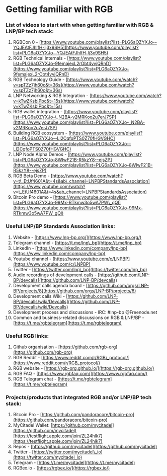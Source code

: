 # Getting familiar with RGB

### List of videos to start with when getting familiar with RGB & LNP/BP tech stack:

1. RGBCon 0 - [https://www.youtube.com/playlist?list=PLG6aOZYXJo--YQJEAtFJhlfH-lj3x9SH5](https://www.youtube.com/playlist?list=PLG6aOZYXJo--YQJEAtFJhlfH-lj3x9SH5)
2. RGB Technical Internals - [https://www.youtube.com/playlist?list=PLG6aOZYXJo-9femajexL2rObt4vvjQRnD](https://www.youtube.com/playlist?list=PLG6aOZYXJo-9femajexL2rObt4vvjQRnD)
3. RGB Technology Guide - [https://www.youtube.com/watch?v=spTZz7jh60o&t=36s](https://www.youtube.com/watch?v=spTZz7jh60o&t=36s)
4. LNP Networking & RGB Integration - [https://www.youtube.com/watch?v=kTwZKsbIPbc&t=15s](https://www.youtube.com/watch?v=kTwZKsbIPbc&t=15s)
5. RGB wallet integration - [https://www.youtube.com/playlist?list=PLG6aOZYXJo-\_N2BA-v2MRKoo2u7erJ7SP](https://www.youtube.com/playlist?list=PLG6aOZYXJo-_N2BA-v2MRKoo2u7erJ7SP)
6. Building RGB ecosystem - [https://www.youtube.com/playlist?list=PLG6aOZYXJo--Ll2CqfoPTS0Z70fHGVGHC](https://www.youtube.com/playlist?list=PLG6aOZYXJo--Ll2CqfoPTS0Z70fHGVGHC)
7. LNP Node Alpha Demos - [https://www.youtube.com/playlist?list=PLG6aOZYXJo-8WlwF21B-R5kzY8--ejsZP](https://www.youtube.com/playlist?list=PLG6aOZYXJo-8WlwF21B-R5kzY8--ejsZP)
8. RGB Beta Demo - [https://www.youtube.com/watch?v=t\_EtUf4601A&t=4s&ab\_channel=LNPBPStandardsAssociation](https://www.youtube.com/watch?v=t_EtUf4601A&t=4s&ab_channel=LNPBPStandardsAssociation)
9. Bitcoin Pro demo - [https://www.youtube.com/playlist?list=PLG6aOZYXJo-99Mx-RTkmw3o5wA7PW\_gQl](https://www.youtube.com/playlist?list=PLG6aOZYXJo-99Mx-RTkmw3o5wA7PW_gQl)

### Useful LNP/BP Standards Association links:

1. Website - [https://www.lnp-bp.org/](https://www.lnp-bp.org/)
2. Telegram channel - [https://t.me/lnp\_bp](https://t.me/lnp_bp)
3. LinkedIn - [https://www.linkedin.com/company/lnp-bp](https://www.linkedin.com/company/lnp-bp)
4. Youtube channel - [https://www.youtube.com/c/LNPBP](https://www.youtube.com/c/LNPBP)
5. Twitter - [https://twitter.com/lnp\_bp](https://twitter.com/lnp_bp)
6. Audio recordings of development calls - [https://github.com/LNP-BP/devcalls](https://github.com/LNP-BP/devcalls)
7. Development calls agenda board - [https://github.com/orgs/LNP-BP/projects/8](https://github.com/orgs/LNP-BP/projects/8)
8. Development calls Wiki - [https://github.com/LNP-BP/devcalls/wiki/Devcalls](https://github.com/LNP-BP/devcalls/wiki/Devcalls)
9. Development process and discussions - IRC: \#lnp-bp @Freenode.net
10. Common and business-related discussions on RGB & LNP/BP - [https://t.me/rgbtelegram](https://t.me/rgbtelegram)

### Useful RGB links:

1. Github organisation - [https://github.com/rgb-org](https://github.com/rgb-org)
2. RGB Reddit - [https://www.reddit.com/r/RGB\_protocol/](https://www.reddit.com/r/RGB_protocol/)
3. RGB website - [https://rgb-org.github.io/](https://rgb-org.github.io/)
4. RGB FAQ - [https://www.rgbfaq.com/](https://www.rgbfaq.com/)
5. RGB Telegram chat - [https://t.me/rgbtelegram](https://t.me/rgbtelegram)

### Projects/products that integrated RGB and/or LNP/BP tech stack:

1. Bitcoin Pro -  [https://github.com/pandoracore/bitcoin-pro](https://github.com/pandoracore/bitcoin-pro)
2. MyCitadel Wallet: [https://github.com/mycitadel](https://github.com/mycitadel) [https://testflight.apple.com/join/ZL24hlk7](https://testflight.apple.com/join/ZL24hlk7)
3. Repos - [https://github.com/mycitadel](https://github.com/mycitadel)
4. Twitter - [https://twitter.com/mycitadel\_io](https://twitter.com/mycitadel_io)
5. Telegram - [https://t.me/mycitadel](https://t.me/mycitadel)
6. RGBex.io - [https://rgbex.io/](https://rgbex.io/)


